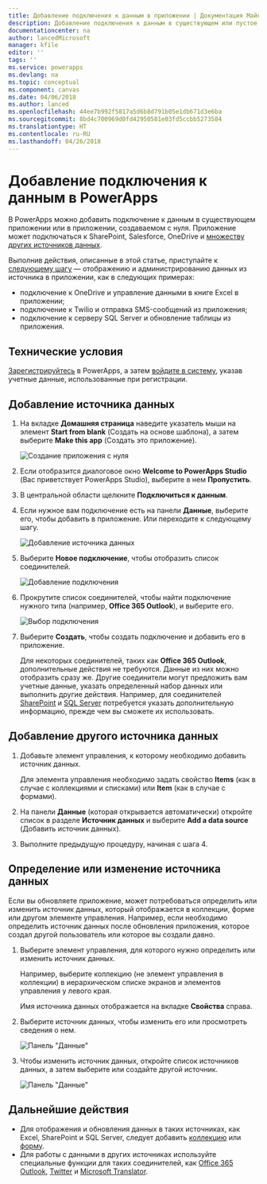 ```yaml
---
title: Добавление подключения к данным в приложении | Документация Майкрософт
description: Добавление подключения к данным в существующем или пустое приложении
documentationcenter: na
author: lancedMicrosoft
manager: kfile
editor: ''
tags: ''
ms.service: powerapps
ms.devlang: na
ms.topic: conceptual
ms.component: canvas
ms.date: 04/06/2018
ms.author: lanced
ms.openlocfilehash: 44ee7b992f5817a5d6b8d791b05e1db671d3e6ba
ms.sourcegitcommit: 8bd4c700969d0fd42950581e03fd5ccbb5273584
ms.translationtype: HT
ms.contentlocale: ru-RU
ms.lasthandoff: 04/26/2018
---
```

# <a name="add-a-data-connection-in-powerapps"></a>Добавление подключения к данным в PowerApps
В PowerApps можно добавить подключение к данным в существующем приложении или в приложении, создаваемом с нуля. Приложение может подключаться к SharePoint, Salesforce, OneDrive и [множеству других источников данных](connections-list.md).

Выполнив действия, описанные в этой статье, приступайте к [следующему шагу](#next-steps) — отображению и администрированию данных из источника в приложении, как в следующих примерах:

* подключение к OneDrive и управление данными в книге Excel в приложении;
* подключение к Twilio и отправка SMS-сообщений из приложения;
* подключение к серверу SQL Server и обновление таблицы из приложения.

## <a name="prerequisites"></a>Технические условия
[Зарегистрируйтесь](../signup-for-powerapps.md) в PowerApps, а затем [войдите в систему](http://web.powerapps.com), указав учетные данные, использованные при регистрации.

## <a name="add-a-data-source"></a>Добавление источника данных
1. На вкладке **Домашняя страница** наведите указатель мыши на элемент **Start from blank** (Создать на основе шаблона), а затем выберите **Make this app** (Создать это приложение).

    ![Создание приложения с нуля](./media/add-data-connection/blank-app-tile.png)

1. Если отобразится диалоговое окно **Welcome to PowerApps Studio** (Вас приветствует PowerApps Studio), выберите в нем **Пропустить**.

3. В центральной области щелкните **Подключиться к данным**.

4. Если нужное вам подключение есть на панели **Данные**, выберите его, чтобы добавить в приложение. Или переходите к следующему шагу.

    ![Добавление источника данных](./media/add-data-connection/choose-existing-connections.png)

5. Выберите **Новое подключение**, чтобы отобразить список соединителей.

    ![Добавление подключения](./media/add-data-connection/new-connection.png)

6. Прокрутите список соединителей, чтобы найти подключение нужного типа (например, **Office 365 Outlook**), и выберите его.

    ![Выбор подключения](./media/add-data-connection/choose-connection.png)

7. Выберите **Создать**, чтобы создать подключение и добавить его в приложение.

    Для некоторых соединителей, таких как **Office 365 Outlook**, дополнительные действия не требуются. Данные из них можно отобразить сразу же. Другие соединители могут предложить вам учетные данные, указать определенный набор данных или выполнить другие действия. Например, для соединителей [SharePoint](connections/connection-sharepoint-online.md) и [SQL Server](connections/connection-azure-sqldatabase.md) потребуется указать дополнительную информацию, прежде чем вы сможете их использовать.

## <a name="add-another-data-source"></a>Добавление другого источника данных
1. Добавьте элемент управления, к которому необходимо добавить источник данных.

    Для элемента управления необходимо задать свойство **Items** (как в случае с коллекциями и списками) или **Item** (как в случае с формами).

1. На панели **Данные** (которая открывается автоматически) откройте список в разделе **Источник данных** и выберите **Add a data source** (Добавить источник данных).

1. Выполните предыдущую процедуру, начиная с шага 4.

## <a name="identify-or-change-a-data-source"></a>Определение или изменение источника данных
Если вы обновляете приложение, может потребоваться определить или изменить источник данных, который отображается в коллекции, форме или другом элементе управления. Например, если необходимо определить источник данных после обновления приложения, которое создал другой пользователь или которое вы создали давно.

1. Выберите элемент управления, для которого нужно определить или изменить источник данных.

    Например, выберите коллекцию (не элемент управления в коллекции) в иерархическом списке экранов и элементов управления у левого края.

    Имя источника данных отображается на вкладке **Свойства** справа.

2. Выберите источник данных, чтобы изменить его или просмотреть сведения о нем.

    ![Панель "Данные"](./media/add-data-connection/data-pane.png)

3. Чтобы изменить источник данных, откройте список источников данных, а затем выберите или создайте другой источник.

     ![Панель "Данные"](./media/add-data-connection/datasource-list.png)

## <a name="next-steps"></a>Дальнейшие действия
* Для отображения и обновления данных в таких источниках, как Excel, SharePoint и SQL Server, следует добавить [коллекцию](add-gallery.md) или [форму](add-form.md).
* Для работы с данными в других источниках используйте специальные функции для таких соединителей, как [Office 365 Outlook](connections/connection-office365-outlook.md), [Twitter](connections/connection-twitter.md) и [Microsoft Translator](connections/connection-microsoft-translator.md).
